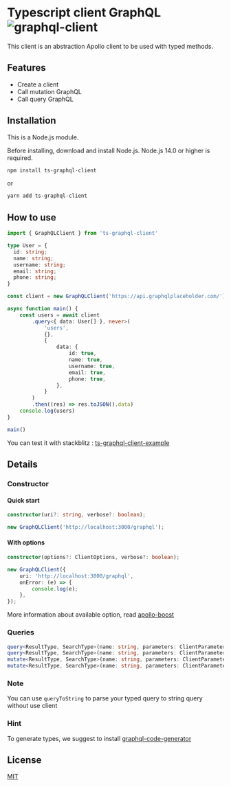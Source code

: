 # Typescript client GraphQL ![graphql-client](https://user-images.githubusercontent.com/43060105/138272664-c977c6f2-ed8e-45c1-927d-ef68f2fa81c0.png)

This client is an abstraction Apollo client to be used with typed methods.

## Features

- Create a client
- Call mutation GraphQL
- Call query GraphQL

## Installation
This is a Node.js module.

Before installing, download and install Node.js. Node.js 14.0 or higher is required.

```bash 
npm install ts-graphql-client
```
or
```bash 
yarn add ts-graphql-client
```

## How to use

```typescript
import { GraphQLClient } from 'ts-graphql-client'

type User = {
  id: string;
  name: string;
  username: string;
  email: string;
  phone: string;
}

const client = new GraphQLClient('https://api.graphqlplaceholder.com/')

async function main() {
    const users = await client
        .query<{ data: User[] }, never>(
            'users',
            {},
            {
                data: {
                    id: true,
                    name: true,
                    username: true,
                    email: true,
                    phone: true,
                },
            }
        )
        .then((res) => res.toJSON().data)
    console.log(users)
}

main()
```

You can test it with stackblitz : [ts-graphql-client-example](https://stackblitz.com/fork/graphql-client-ts-example)

## Details

### Constructor 

#### Quick start 

```typescript
constructor(uri?: string, verbose?: boolean);
```

```typescript
new GraphQLClient('http://localhost:3000/graphql');
```

#### With options

```typescript
constructor(options?: ClientOptions, verbose?: boolean);
```

```typescript
new GraphQLClient({
    uri: 'http://localhost:3000/graphql',
    onError: (e) => {
        console.log(e);
    },
});
```

More information about available option, read [apollo-boost](https://www.npmjs.com/package/apollo-boost)

### Queries

```typescript
query<ResultType, SearchType>(name: string, parameters: ClientParameters<SearchType>, attribute: ClientAttribute<UnArray<ResultType>>, callback: (data: ClientResult<ResultType>, err: ClientError) => void): void;
query<ResultType, SearchType>(name: string, parameters: ClientParameters<SearchType>, attribute: ClientAttribute<UnArray<ResultType>>): Promise<ClientResult<ResultType>>;
mutate<ResultType, SearchType>(name: string, parameters: ClientParameters<SearchType>, attribute: ClientAttribute<UnArray<ResultType>>, callback: (data: ClientResult<ResultType>, err: ClientError) => void): void;
mutate<ResultType, SearchType>(name: string, parameters: ClientParameters<SearchType>, attribute: ClientAttribute<UnArray<ResultType>>): Promise<ClientResult<ResultType>>;
```

### Note

You can use `queryToString` to parse your typed query to string query without use client

### Hint

To generate types, we suggest to install [graphql-code-generator](https://www.graphql-code-generator.com/)

## License

[MIT](LICENSE)
